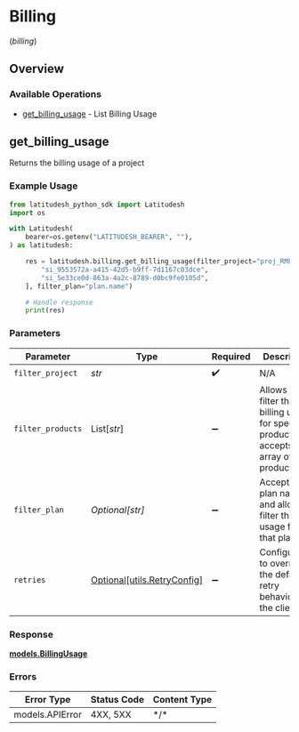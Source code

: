 # Billing
(*billing*)

## Overview

### Available Operations

* [get_billing_usage](#get_billing_usage) - List Billing Usage

## get_billing_usage

Returns the billing usage of a project


### Example Usage

```python
from latitudesh_python_sdk import Latitudesh
import os

with Latitudesh(
    bearer=os.getenv("LATITUDESH_BEARER", ""),
) as latitudesh:

    res = latitudesh.billing.get_billing_usage(filter_project="proj_RMLydp7XOQKr1", filter_products=[
        "si_9553572a-a415-42d5-b9ff-7d1167c03dce",
        "si_5e33ce0d-863a-4a2c-8789-d0bc9fe0105d",
    ], filter_plan="plan.name")

    # Handle response
    print(res)

```

### Parameters

| Parameter                                                                                      | Type                                                                                           | Required                                                                                       | Description                                                                                    |
| ---------------------------------------------------------------------------------------------- | ---------------------------------------------------------------------------------------------- | ---------------------------------------------------------------------------------------------- | ---------------------------------------------------------------------------------------------- |
| `filter_project`                                                                               | *str*                                                                                          | :heavy_check_mark:                                                                             | N/A                                                                                            |
| `filter_products`                                                                              | List[*str*]                                                                                    | :heavy_minus_sign:                                                                             | Allows to filter the billing usage for specific products. It accepts an array of product ids.<br/> |
| `filter_plan`                                                                                  | *Optional[str]*                                                                                | :heavy_minus_sign:                                                                             | Accepts a plan name and allows to filter the usage for that plan.<br/>                         |
| `retries`                                                                                      | [Optional[utils.RetryConfig]](../../models/utils/retryconfig.md)                               | :heavy_minus_sign:                                                                             | Configuration to override the default retry behavior of the client.                            |

### Response

**[models.BillingUsage](../../models/billingusage.md)**

### Errors

| Error Type      | Status Code     | Content Type    |
| --------------- | --------------- | --------------- |
| models.APIError | 4XX, 5XX        | \*/\*           |